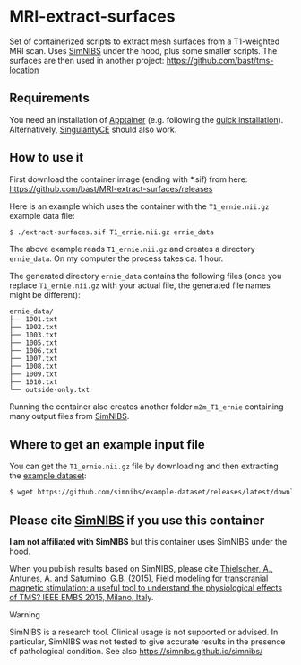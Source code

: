 # MRI-extract-surfaces

Set of containerized scripts to extract mesh surfaces from a T1-weighted MRI
scan. Uses [SimNIBS](https://simnibs.github.io/simnibs/) under the hood, plus
some smaller scripts.  The surfaces are then used in another project:
https://github.com/bast/tms-location


## Requirements

You need an installation of [Apptainer](https://apptainer.org/) (e.g. following
the [quick
installation](https://apptainer.org/docs/user/latest/quick_start.html#quick-installation)).
Alternatively, [SingularityCE](https://sylabs.io/singularity/) should also
work.


## How to use it

First download the container image (ending with *.sif) from here:
https://github.com/bast/MRI-extract-surfaces/releases

Here is an example which uses the container with the `T1_ernie.nii.gz` example
data file:
```bash
$ ./extract-surfaces.sif T1_ernie.nii.gz ernie_data
```

The above example reads `T1_ernie.nii.gz` and creates a directory `ernie_data`.
On my computer the process takes ca. 1 hour.

The generated directory `ernie_data` contains the following files (once you
replace `T1_ernie.nii.gz` with your actual file, the generated file names might
be different):
```
ernie_data/
├── 1001.txt
├── 1002.txt
├── 1003.txt
├── 1005.txt
├── 1006.txt
├── 1007.txt
├── 1008.txt
├── 1009.txt
├── 1010.txt
└── outside-only.txt
```

Running the container also creates another folder `m2m_T1_ernie` containing
many output files from [SimNIBS](https://simnibs.github.io/simnibs/).


## Where to get an example input file

You can get the `T1_ernie.nii.gz` file by downloading and then extracting the
[example dataset](https://simnibs.github.io/simnibs/build/html/dataset.html):
```bash
$ wget https://github.com/simnibs/example-dataset/releases/latest/download/simnibs4_examples.zip
```


## Please cite [SimNIBS](https://simnibs.github.io/simnibs/) if you use this container

**I am not affiliated with SimNIBS** but this
container uses SimNIBS under the hood.

When you publish results based on SimNIBS, please cite [Thielscher, A.,
Antunes, A. and Saturnino, G.B. (2015), Field modeling for transcranial
magnetic stimulation: a useful tool to understand the physiological effects of
TMS? IEEE EMBS 2015, Milano,
Italy](http://dx.doi.org/10.1109/EMBC.2015.7318340).

> [!WARNING]
> SimNIBS is a research tool. Clinical usage is not supported or advised. In
> particular, SimNIBS was not tested to give accurate results in the presence
> of pathological condition. See also https://simnibs.github.io/simnibs/

